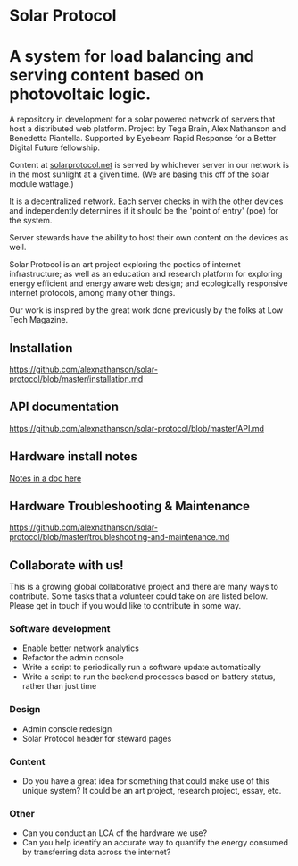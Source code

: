 # Solar Protocol

A system for load balancing and serving content based on photovoltaic logic.
=======
A repository in development for a solar powered network of servers that host a distributed web platform. Project by Tega Brain, Alex Nathanson and Benedetta Piantella. Supported by Eyebeam Rapid Response for a Better Digital Future fellowship.

Content at <a href="http://www.solarprotocol.net">solarprotocol.net</a> is served by whichever server in our network is in the most sunlight at a given time. (We are basing this off of the solar module wattage.)

It is a decentralized network. Each server checks in with the other devices and independently determines if it should be the 'point of entry' (poe) for the system.

Server stewards have the ability to host their own content on the devices as well.

Solar Protocol is an art project exploring the poetics of internet infrastructure; as well as an education and research platform for exploring energy efficient and energy aware web design; and ecologically responsive internet protocols, among many other things.

Our work is inspired by the great work done previously by the folks at Low Tech Magazine.

## Installation

https://github.com/alexnathanson/solar-protocol/blob/master/installation.md

## API documentation

https://github.com/alexnathanson/solar-protocol/blob/master/API.md

## Hardware install notes  

[Notes in a doc here](https://docs.google.com/document/d/1hdcTf9xUmsjRPd3waJEkQf1Bjive8Z6RmyWv_p5n8Is/edit)

## Hardware Troubleshooting & Maintenance

https://github.com/alexnathanson/solar-protocol/blob/master/troubleshooting-and-maintenance.md

<!-- ### FRONT END
* Code for an energy responsive front end is in test-site folder
* To test, set up a virtual environment and install requirements.txt
 -->

## Collaborate with us!

This is a growing global collaborative project and there are many ways to contribute. Some tasks that a volunteer could take on are listed below. Please get in touch if you would like to contribute in some way.

### Software development

* Enable better network analytics
* Refactor the admin console
* Write a script to periodically run a software update automatically
* Write a script to run the backend processes based on battery status, rather than just time

### Design

* Admin console redesign
* Solar Protocol header for steward pages

### Content

* Do you have a great idea for something that could make use of this unique system? It could be an art project, research project, essay, etc.

### Other

* Can you conduct an LCA of the hardware we use?
* Can you help identify an accurate way to quantify the energy consumed by transferring data across the internet?
